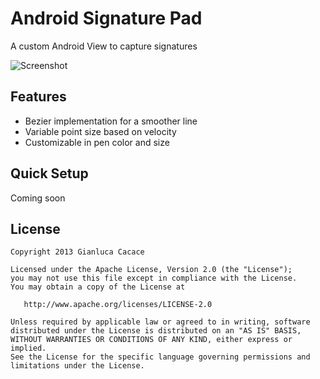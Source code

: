 Android Signature Pad
====================

A custom Android View to capture signatures

![Screenshot](https://github.com/gcacace/android-signaturepad/raw/master/header.png)

## Features
 * Bezier implementation for a smoother line
 * Variable point size based on velocity
 * Customizable in pen color and size
 
## Quick Setup

Coming soon

## License

    Copyright 2013 Gianluca Cacace

    Licensed under the Apache License, Version 2.0 (the "License");
    you may not use this file except in compliance with the License.
    You may obtain a copy of the License at

       http://www.apache.org/licenses/LICENSE-2.0

    Unless required by applicable law or agreed to in writing, software
    distributed under the License is distributed on an "AS IS" BASIS,
    WITHOUT WARRANTIES OR CONDITIONS OF ANY KIND, either express or implied.
    See the License for the specific language governing permissions and
    limitations under the License.
